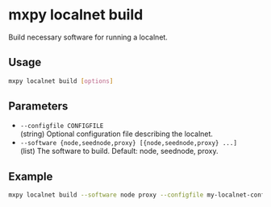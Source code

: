 # mxpy localnet build

Build necessary software for running a localnet.

## Usage

```bash
mxpy localnet build [options]
```

## Parameters

- `--configfile CONFIGFILE`  
  (string) Optional configuration file describing the localnet.
- `--software {node,seednode,proxy} [{node,seednode,proxy} ...]`  
  (list) The software to build. Default: node, seednode, proxy.

## Example

```bash
mxpy localnet build --software node proxy --configfile my-localnet-config.toml
